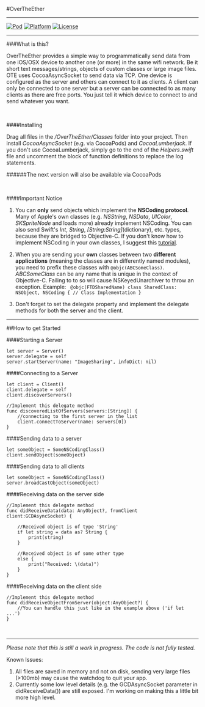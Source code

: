 #OverTheEther

---
[![Pod](https://img.shields.io/badge/pod-v0.3.1-green.svg)](https://http://cocoapods.org/pods/OverTheEther)
[![Platform](https://img.shields.io/badge/Platform-iOS-lightgray.svg)](https://github.com/JojoSc/OverTheEther)
[![License](https://img.shields.io/badge/License-MIT-green.svg)](https://en.wikipedia.org/wiki/MIT_License)

---

###What is this?

OverTheEther provides a simple way to programmatically send data from one iOS/OSX device to another one (or more) in the same wifi network. Be it short text messages/strings, objects of custom classes or large image files. OTE uses CocoaAsyncSocket to send data via TCP. One device is configured as the server and others can connect to it as clients. A client can only be connected to one server but a server can be connected to as many clients as there are free ports. You just tell it which device to connect to and send whatever you want.


<br>

####Installing

Drag all files in the */OverTheEther/Classes* folder into your project. Then install *CocoaAsyncSocket* (e.g. via CocoaPods) and *CocoaLumberjack*. If you don't use CocoaLumberjack, simply go to the end of the *Helpers.swift* file and uncomment the block of function definitions to replace the log statements.

######The next version will also be available via CocoaPods

<br>

####Important Notice

1. You can **only** send objects which implement the **NSCoding protocol**. Many of Apple's own classes (e.g. *NSString*, *NSData*, *UIColor*, *SKSpriteNode* and loads more) already implement NSCoding. You can also send Swift's *Int*, *String*, *[String:String]*(dictionary), etc. types, because they are bridged to Objective-C. If you don't know how to implement NSCoding in your own classes, I suggest this [tutorial](http://nshipster.com/nscoding/). 

2. When you are sending your **own** classes between two **different applications** (meaning the classes are in differently named modules), you need to prefix these classes with `@objc(ABCSomeClass)`. *ABCSomeClass* can be any name that is unique in the context of Objective-C. Failing to to so will cause NSKeyedUnarchiver to throw an exception. Example:  `
@objc(FTDSharedName) class SharedClass: NSObject, NSCoding {
    // Class Implementation
}`

3. Don't forget to set the delegate property and implement the delegate methods for both the server and the client. 


---

##How to get Started 




####Starting a Server

    let server = Server()
    server.delegate = self    
    server.startServer(name: "ImageSharing", infoDict: nil)
    
    
####Connecting to a Server

    let client = Client()
    client.delegate = self
    client.discoverServers()
    
    //Implement this delegate method
    func discoveredListOfServers(servers:[String]) {
        //connecting to the first server in the list
        client.connectToServer(name: servers[0])
    }
    
    
####Sending data to a server

    let someObject = SomeNSCodingClass()
    client.sendObject(someObject)
    
    
####Sending data to all clients

	let someObject = SomeNSCodingClass()
	server.broadCastObject(someObject)
    
####Receiving data on the server side

    //Implement this delegate method
    func didReceiveData(data: AnyObject?, fromClient client:GCDAsyncSocket) {
    
    	//Received object is of type 'String'
        if let string = data as? String {
            print(string)
        }
        
        //Received object is of some other type
        else {
            print("Received: \(data)")
        }
    }
    

####Receiving data on the client side

	//Implement this delegate method
	func didReceiveObjectFromServer(object:AnyObject?) {
        //You can handle this just like in the example above ('if let ...')
    }
    
<br>

---

*Please note that this is still a work in progress. The code is not fully tested.*


Known Issues:


1. All files are saved in memory and not on disk, sending very large files (>100mb) may cause the watchdog to quit your app.
2. Currently some low level details (e.g. the GCDAsyncSocket parameter in didReceiveData()) are still exposed. I'm working on making this a little bit more high level.
